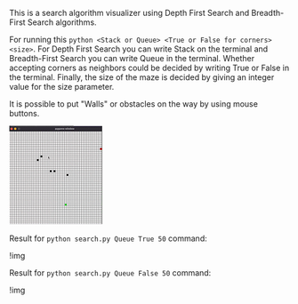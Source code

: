 This is a search algorithm visualizer using Depth First Search and Breadth-First Search algorithms.

For running this `python <Stack or Queue> <True or False for corners> <size>`. For Depth First Search you can write Stack on the terminal and Breadth-First Search you can write Queue in the terminal. Whether accepting corners as neighbors could be decided by writing True or False in the terminal. Finally, the size of the maze is decided by giving an integer value for the size parameter.

It is possible to put "Walls" or obstacles on the way by using mouse buttons.

![img.png](https://github.com/FatihcDeniz/Artifical-Intelligence-and-Machine-Learning-Projects/blob/main/Depth%20First%20Search%20and%20Breadth%20First%20Search%20Algorithms/Images/Screen_Recording_2022-04-11_at_22_55_13_AdobeCreativeCloudExpress.gif)

Result for `python search.py Queue True 50` command:

!img[](https://github.com/FatihcDeniz/Artifical-Intelligence-and-Machine-Learning-Projects/blob/main/Depth%20First%20Search%20and%20Breadth%20First%20Search%20Algorithms/Images/Screen_Recording_2022-04-11_at_23_04_42_AdobeCreativeCloudExpress.gif)

Result for `python search.py Queue False 50` command:

!img[](https://github.com/FatihcDeniz/Artifical-Intelligence-and-Machine-Learning-Projects/blob/main/Depth%20First%20Search%20and%20Breadth%20First%20Search%20Algorithms/Images/Screen_Recording_2022-04-11_at_23_06_40_AdobeCreativeCloudExpress.gif)

